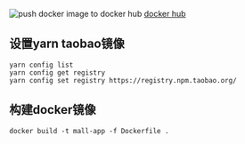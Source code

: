 
![push docker image to docker hub](https://github.com/jast90/react-tutorial/workflows/push%20docker%20image%20to%20docker%20hub/badge.svg) [docker hub](https://hub.docker.com/repository/docker/jast90/web-mall)

## 设置yarn taobao镜像

```
yarn config list
yarn config get registry
yarn config set registry https://registry.npm.taobao.org/
```

## 构建docker镜像

```
docker build -t mall-app -f Dockerfile .
```